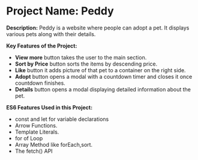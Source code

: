 # **Project Name: Peddy**

**Description:** Peddy is a website where people can adopt a pet. It displays various pets along with their details.

**Key Features of the Project:**
* **View more** button takes the user to the main section.
* **Sort by Price** button sorts the items by descending price.
* **Like** button it adds picture of that pet to a container on the right side.
* **Adopt** button opens a modal with a countdown timer and closes it once countdown finishes.
* **Details** button opens a modal displaying detailed information about the pet.

**ES6 Features Used in this Project:**  
* const and let for variable declarations
* Arrow Functions.
* Template Literals.
* for of Loop
* Array Method like forEach,sort.
* The fetch() API